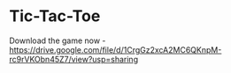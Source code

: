 # Tic-Tac-Toe

Download the game now - https://drive.google.com/file/d/1CrgGz2xcA2MC6QKnpM-rc9rVKObn45Z7/view?usp=sharing
